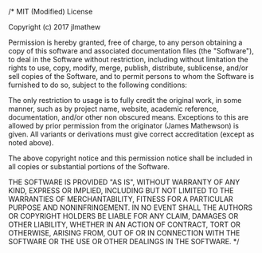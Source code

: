 /*
MIT (Modified) License

Copyright (c) 2017 jlmathew

Permission is hereby granted, free of charge, to any person obtaining a copy
of this software and associated documentation files (the "Software"), to deal
in the Software without restriction, including without limitation the rights
to use, copy, modify, merge, publish, distribute, sublicense, and/or sell
copies of the Software, and to permit persons to whom the Software is
furnished to do so, subject to the following conditions:

The only restriction to usage is to fully credit the original work, in some manner, 
such as by project name, website, academic reference, documentation, and/or other
non obscured means.
Exceptions to this are allowed by prior permission from the originator (James Mathewson)
is given.  All variants or derivations must give correct accreditation (except as noted
above).

The above copyright notice and this permission notice shall be included in all
copies or substantial portions of the Software.

THE SOFTWARE IS PROVIDED "AS IS", WITHOUT WARRANTY OF ANY KIND, EXPRESS OR
IMPLIED, INCLUDING BUT NOT LIMITED TO THE WARRANTIES OF MERCHANTABILITY,
FITNESS FOR A PARTICULAR PURPOSE AND NONINFRINGEMENT. IN NO EVENT SHALL THE
AUTHORS OR COPYRIGHT HOLDERS BE LIABLE FOR ANY CLAIM, DAMAGES OR OTHER
LIABILITY, WHETHER IN AN ACTION OF CONTRACT, TORT OR OTHERWISE, ARISING FROM,
OUT OF OR IN CONNECTION WITH THE SOFTWARE OR THE USE OR OTHER DEALINGS IN THE
SOFTWARE.
*/


